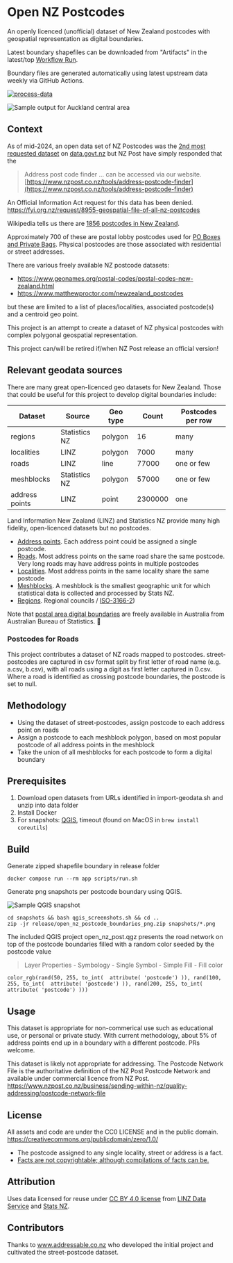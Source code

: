 # Open NZ Postcodes

An openly licenced (unofficial) dataset of New Zealand postcodes with geospatial representation as digital boundaries.

Latest boundary shapefiles can be downloaded from "Artifacts" in the latest/top [Workflow Run](https://github.com/s01ipsist/open_nz_postcodes/actions/workflows/process-data.yml).

Boundary files are generated automatically using latest upstream data weekly via GitHub Actions.

[![process-data](https://github.com/s01ipsist/open_nz_postcodes/actions/workflows/process-data.yml/badge.svg?event=schedule)](https://github.com/s01ipsist/open_nz_postcodes/actions/workflows/process-data.yml)

![Sample output for Auckland central area](images/sample-auckland.png)

## Context

As of mid-2024, an open data set of NZ Postcodes was the [2nd most requested dataset](https://www.data.govt.nz/requests/?AgencySearch=&StatusSearch=0&ResponseSearch=0&sortby=Votes&action_=Submit&agency=true&status=1&response=1&o=1&start=) on [data.govt.nz](https://www.data.govt.nz) but NZ Post have simply responded that the
> Address post code finder ... can be accessed via our website. [https://www.nzpost.co.nz/tools/address-postcode-finder](https://www.nzpost.co.nz/tools/address-postcode-finder)

An Official Information Act request for this data has been denied. https://fyi.org.nz/request/8955-geospatial-file-of-all-nz-postcodes

Wikipedia tells us there are [1856 postcodes in New Zealand](https://en.wikipedia.org/wiki/Postcodes_in_New_Zealand).

Approximately 700 of these are postal lobby postcodes used for [PO Boxes and Private Bags](https://www.nzpost.co.nz/personal/receiving/po-box-private-bags). Physical postcodes are those associated with residential or street addresses.

There are various freely available NZ postcode datasets:

- https://www.geonames.org/postal-codes/postal-codes-new-zealand.html
- https://www.matthewproctor.com/newzealand_postcodes

but these are limited to a list of places/localities, associated postcode(s) and a centroid geo point.

This project is an attempt to create a dataset of NZ physical postcodes with complex polygonal geospatial representation.

This project can/will be retired if/when NZ Post release an official version!

## Relevant geodata sources

There are many great open-licenced geo datasets for New Zealand. Those that could be useful for this project to develop digital boundaries include:

| Dataset        | Source        | Geo type | Count   | Postcodes per row |
|----------------|---------------|----------|---------|-------------------|
| regions        | Statistics NZ | polygon  | 16      | many              |
| localities     | LINZ          | polygon  | 7000    | many              |
| roads          | LINZ          | line     | 77000   | one or few        |
| meshblocks     | Statistics NZ | polygon  | 57000   | one or few        |
| address points | LINZ          | point    | 2300000 | one               |

Land Information New Zealand (LINZ) and Statistics NZ provide many high fidelity, open-licenced datasets but no postcodes.
- [Address points](https://data.linz.govt.nz/layer/105689-nz-addresses/). Each address point could be assigned a single postcode.
- [Roads](https://data.linz.govt.nz/layer/53382-nz-roads-addressing/). Most address points on the same road share the same postcode. Very long roads may have address points in multiple postcodes
- [Localities](https://data.linz.govt.nz/layer/113764-nz-suburbs-and-localities/). Most address points in the same locality share the same postcode
- [Meshblocks](https://datafinder.stats.govt.nz/layer/115225-meshblock-2024/). A meshblock is the smallest geographic unit for which statistical data is collected and processed by Stats NZ.
- [Regions](https://datafinder.stats.govt.nz/layer/111182-regional-council-2023-generalised/). Regional councils / [ISO-3166-2](https://en.wikipedia.org/wiki/ISO_3166-2:NZ))

Note that [postal area digital boundaries](https://www.abs.gov.au/statistics/standards/australian-statistical-geography-standard-asgs-edition-3/jul2021-jun2026/access-and-downloads/digital-boundary-files) are freely available in Australia from Australian Bureau of Statistics. 🤔

### Postcodes for Roads

This project contributes a dataset of NZ roads mapped to postcodes.
street-postcodes are captured in csv format split by first letter of road name (e.g. a.csv, b.csv), with all roads using a digit as first letter captured in 0.csv.
Where a road is identified as crossing postcode boundaries, the postcode is set to null.

## Methodology

- Using the dataset of street-postcodes, assign postcode to each address point on roads
- Assign a postcode to each meshblock polygon, based on most popular postcode of all address points in the meshblock
- Take the union of all meshblocks for each postcode to form a digital boundary

## Prerequisites

1. Download open datasets from URLs identified in import-geodata.sh and unzip into data folder
2. Install Docker
3. For snapshots: [QGIS](https://www.qgis.org/), timeout (found on MacOS in `brew install coreutils`)

## Build

Generate zipped shapefile boundary in release folder

```
docker compose run --rm app scripts/run.sh
```

Generate png snapshots per postcode boundary using QGIS.

![Sample QGIS snapshot](images/1041.png)

```
cd snapshots && bash qgis_screenshots.sh && cd ..
zip -jr release/open_nz_postcode_boundaries_png.zip snapshots/*.png
```

The included QGIS project open_nz_post.qgz presents the road network on top of the postcode boundaries filled with a random color seeded by the postcode value
> Layer Properties - Symbology - Single Symbol - Simple Fill - Fill color
```
color_rgb(rand(50, 255, to_int(  attribute( 'postcode') )), rand(100, 255, to_int(  attribute( 'postcode') )), rand(200, 255, to_int(   attribute( 'postcode') )))
```

## Usage

This dataset is appropriate for non-commerical use such as educational use, or personal or private study.
With current methodology, about 5% of address points end up in a boundary with a different postcode. PRs welcome.

This dataset is likely not appropriate for addressing. The Postcode Network File is the authoritative definition of the NZ Post Postcode Network and available under commercial licence from NZ Post.
https://www.nzpost.co.nz/business/sending-within-nz/quality-addressing/postcode-network-file

## License

All assets and code are under the CC0 LICENSE and in the public domain.
https://creativecommons.org/publicdomain/zero/1.0/

- The postcode assigned to any single locality, street or address is a fact.
- [Facts are not copyrightable; although compilations of facts can be.](https://en.wikipedia.org/wiki/Feist_Publications,_Inc.,_v._Rural_Telephone_Service_Co.)

## Attribution

Uses data licensed for reuse under [CC BY 4.0 license](https://creativecommons.org/licenses/by/4.0/) from [LINZ Data Service](https://data.linz.govt.nz/) and [Stats NZ](https://www.stats.govt.nz/).

## Contributors

Thanks to www.addressable.co.nz who developed the initial project and cultivated the street-postcode dataset.
